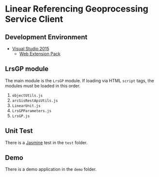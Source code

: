 ﻿Linear Referencing Geoprocessing Service Client
===============================================

Development Environment
-----------------------
* [Visual Studio 2015]
    * [Web Extension Pack]

LrsGP module
------------
The main module is the `LrsGP` module. If loading via HTML `script` tags, the modules must be loaded in this order.

1. `objectUtils.js`
2. `arcGisRestApiUtils.js`
3. `LinearUnit.js`
4. `LrsGPParameters.js`
5. `LrsGP.js`


Unit Test
---------
There is a [Jasmine] test in the `test` folder.

Demo
----

There is a demo application in the `demo` folder.

[Jasmine]:https://jasmine.github.io/
[Visual Studio 2015]:https://www.visualstudio.com/
[Web Extension Pack]:https://visualstudiogallery.msdn.microsoft.com/f3b504c6-0095-42f1-a989-51d5fc2a8459